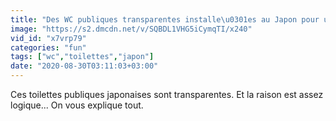 ```yaml
---
title: "Des WC publiques transparentes installe\u0301es au Japon pour une raison incroyable"
image: "https://s2.dmcdn.net/v/SQBDL1VHG5iCymqTI/x240"
vid_id: "x7vrp79"
categories: "fun"
tags: ["wc","toilettes","japon"]
date: "2020-08-30T03:11:03+03:00"
---
```

Ces toilettes publiques japonaises sont transparentes. Et la raison est assez logique... On vous explique tout.

